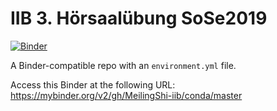 # IIB 3. Hörsaalübung SoSe2019

[![Binder](https://camo.githubusercontent.com/0e31117e59b0f68b809723f2171c3bb252f752d0/687474703a2f2f6d7962696e6465722e6f72672f62616467655f6c6f676f2e737667)](https://mybinder.org/v2/gh/MeilingShi-iib/conda/master)

A Binder-compatible repo with an `environment.yml` file.

Access this Binder at the following URL:
https://mybinder.org/v2/gh/MeilingShi-iib/conda/master


